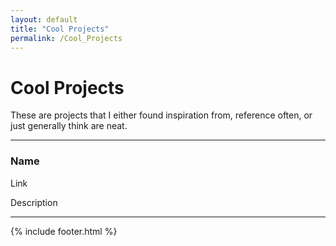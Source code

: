 ```yaml
---
layout: default
title: "Cool Projects"
permalink: /Cool_Projects
---
```


# Cool Projects

These are projects that I either found inspiration from, reference often, or just generally think are neat.


---

### Name

Link

Description

---


{% include footer.html %}
